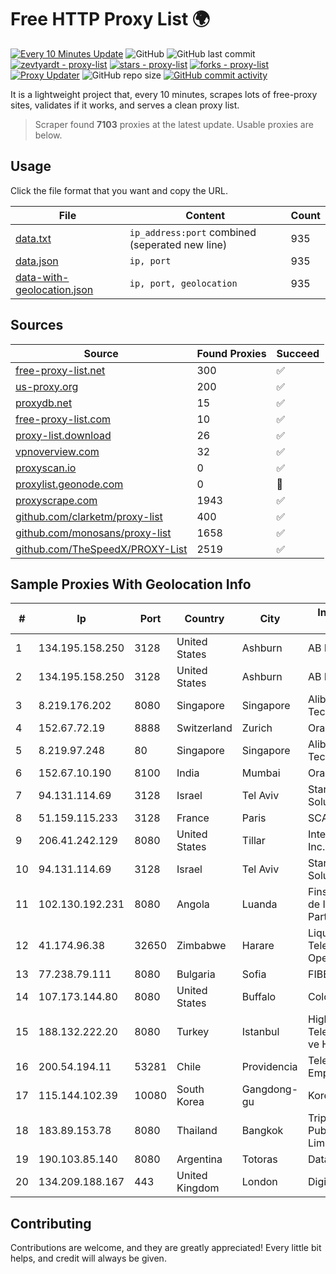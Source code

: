 
# Free HTTP Proxy List 🌍

[![Every 10 Minutes Update](https://github.com/mertguvencli/http-proxy-list/actions/workflows/main.yml/badge.svg?branch=main)](https://github.com/mertguvencli/http-proxy-list/actions/workflows/main.yml)
![GitHub](https://img.shields.io/github/license/mertguvencli/http-proxy-list)
![GitHub last commit](https://img.shields.io/github/last-commit/mertguvencli/http-proxy-list)
[![zevtyardt - proxy-list](https://img.shields.io/static/v1?label=zevtyardt&message=proxy-list&color=blue&logo=github)](https://github.com/zevtyardt/proxy-list "Go to GitHub repo")
[![stars - proxy-list](https://img.shields.io/github/stars/zevtyardt/proxy-list?style=social)](https://github.com/zevtyardt/proxy-list)
[![forks - proxy-list](https://img.shields.io/github/forks/zevtyardt/proxy-list?style=social)](https://github.com/zevtyardt/proxy-list)
[![Proxy Updater](https://github.com/zevtyardt/proxy-list/workflows/Proxy%20Updater/badge.svg)](https://github.com/zevtyardt/proxy-list/actions?query=workflow:"Proxy+Updater")
![GitHub repo size](https://img.shields.io/github/repo-size/zevtyardt/proxy-list)
[![GitHub commit activity](https://img.shields.io/github/commit-activity/m/zevtyardt/proxy-list?logo=commits)](https://github.com/zevtyardt/proxy-list/commits/main)

It is a lightweight project that, every 10 minutes, scrapes lots of free-proxy sites, validates if it works, and serves a clean proxy list.

> Scraper found **7103** proxies at the latest update. Usable proxies are below.

## Usage

Click the file format that you want and copy the URL.

|File|Content|Count|
|----|-------|-----|
|[data.txt](https://raw.githubusercontent.com/mertguvencli/http-proxy-list/main/proxy-list/data.txt)|`ip_address:port` combined (seperated new line)|935|
|[data.json](https://raw.githubusercontent.com/mertguvencli/http-proxy-list/main/proxy-list/data.json)|`ip, port`|935|
|[data-with-geolocation.json](https://raw.githubusercontent.com/mertguvencli/http-proxy-list/main/proxy-list/data-with-geolocation.json)|`ip, port, geolocation`|935|

## Sources

|Source|Found Proxies|Succeed|
|------|-------------|-------|
|[free-proxy-list.net](https://free-proxy-list.net)|300|✅|
|[us-proxy.org](https://www.us-proxy.org)|200|✅|
|[proxydb.net](http://proxydb.net)|15|✅|
|[free-proxy-list.com](https://free-proxy-list.com/?page=&port=&type%5B%5D=http&type%5B%5D=https&up_time=0&search=Search)|10|✅|
|[proxy-list.download](https://www.proxy-list.download/HTTP)|26|✅|
|[vpnoverview.com](https://vpnoverview.com/privacy/anonymous-browsing/free-proxy-servers)|32|✅|
|[proxyscan.io](https://www.proxyscan.io)|0|✅|
|[proxylist.geonode.com](https://proxylist.geonode.com/api/proxy-list?limit=300&page=1&sort_by=lastChecked&sort_type=desc&protocols=http,https)|0|🚫|
|[proxyscrape.com](https://api.proxyscrape.com/v2/?request=displayproxies&protocol=http&timeout=10000&country=all&ssl=all&anonymity=all)|1943|✅|
|[github.com/clarketm/proxy-list](https://raw.githubusercontent.com/clarketm/proxy-list/master/proxy-list-raw.txt)|400|✅|
|[github.com/monosans/proxy-list](https://raw.githubusercontent.com/monosans/proxy-list/main/proxies/http.txt)|1658|✅|
|[github.com/TheSpeedX/PROXY-List](https://raw.githubusercontent.com/TheSpeedX/PROXY-List/master/http.txt)|2519|✅|


## Sample Proxies With Geolocation Info

|#|Ip|Port|Country|City|Internet Service Provider|
|-|--|----|-------|----|-------------------------|
|1|134.195.158.250|3128|United States|Ashburn|AB E-Commerce|
|2|134.195.158.250|3128|United States|Ashburn|AB E-Commerce|
|3|8.219.176.202|8080|Singapore|Singapore|Alibaba (US) Technology Co., Ltd.|
|4|152.67.72.19|8888|Switzerland|Zurich|Oracle Corporation|
|5|8.219.97.248|80|Singapore|Singapore|Alibaba (US) Technology Co., Ltd.|
|6|152.67.10.190|8100|India|Mumbai|Oracle Corporation|
|7|94.131.114.69|3128|Israel|Tel Aviv|Stark Industries Solutions LTD|
|8|51.159.115.233|3128|France|Paris|SCALEWAY|
|9|206.41.242.129|8080|United States|Tillar|Internet Doorway, Inc.|
|10|94.131.114.69|3128|Israel|Tel Aviv|Stark Industries Solutions LTD|
|11|102.130.192.231|8080|Angola|Luanda|Finstar - Sociedade de Investimento e Participacoes S.A|
|12|41.174.96.38|32650|Zimbabwe|Harare|Liquid Telecommunications Operations Limited|
|13|77.238.79.111|8080|Bulgaria|Sofia|FIBER1|
|14|107.173.144.80|8080|United States|Buffalo|ColoCrossing|
|15|188.132.222.20|8080|Turkey|Istanbul|High Speed Telekomunikasyon ve Hab. Hiz. Ltd. Sti.|
|16|200.54.194.11|53281|Chile|Providencia|Telefonica Empresas|
|17|115.144.102.39|10080|South Korea|Gangdong-gu|Korea Telecom|
|18|183.89.153.78|8080|Thailand|Bangkok|Triple T Broadband Public Company Limited|
|19|190.103.85.140|8080|Argentina|Totoras|Datalink SRL|
|20|134.209.188.167|443|United Kingdom|London|DigitalOcean, LLC|



## Contributing

Contributions are welcome, and they are greatly appreciated! Every
little bit helps, and credit will always be given.

